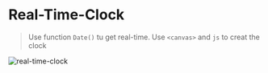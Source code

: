 # Real-Time-Clock

> Use function `Date()` tu get real-time.
> Use `<canvas>` and `js` to creat the clock

![real-time-clock](https://raw.githubusercontent.com/YingjieMA/image/master/real-time-clock/real-time-clock.png)
